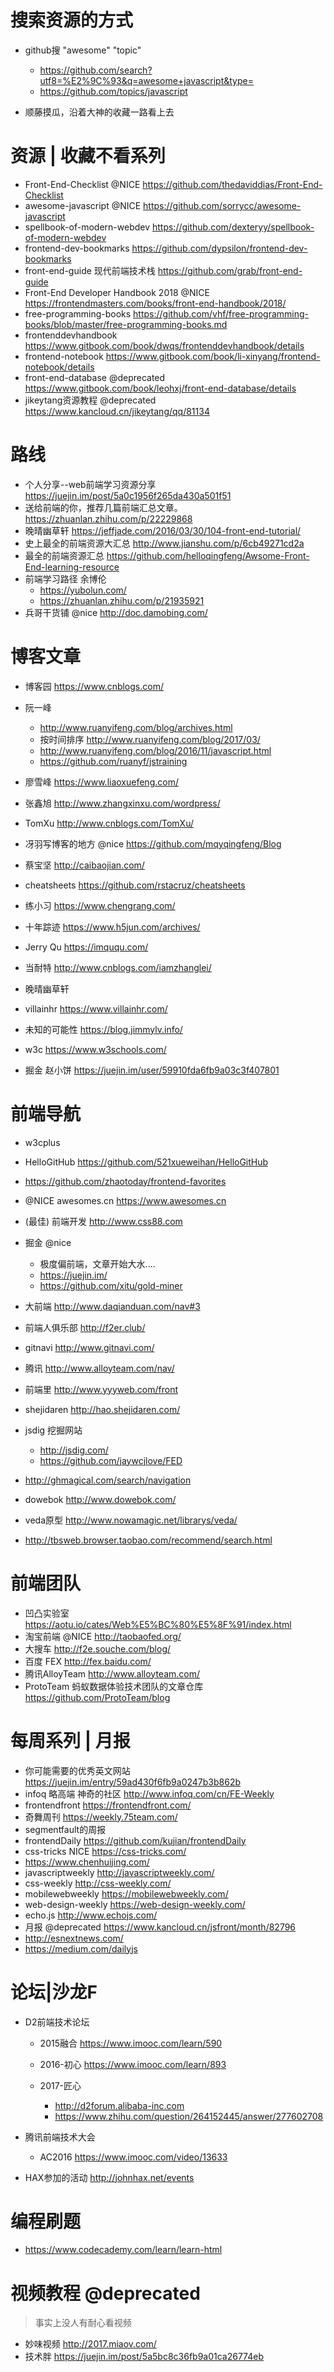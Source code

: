 # 搜索资源的方式

- github搜 "awesome"  "topic"
  - https://github.com/search?utf8=%E2%9C%93&q=awesome+javascript&type=
  - https://github.com/topics/javascript

- 顺藤摸瓜，沿着大神的收藏一路看上去

# 资源 | 收藏不看系列

- Front-End-Checklist @NICE <https://github.com/thedaviddias/Front-End-Checklist>
- awesome-javascript @NICE <https://github.com/sorrycc/awesome-javascript>
- spellbook-of-modern-webdev <https://github.com/dexteryy/spellbook-of-modern-webdev>
- frontend-dev-bookmarks <https://github.com/dypsilon/frontend-dev-bookmarks>
- front-end-guide 现代前端技术栈 https://github.com/grab/front-end-guide
- Front-End Developer Handbook 2018 @NICE https://frontendmasters.com/books/front-end-handbook/2018/
- free-programming-books <https://github.com/vhf/free-programming-books/blob/master/free-programming-books.md>
- frontenddevhandbook <https://www.gitbook.com/book/dwqs/frontenddevhandbook/details>
- frontend-notebook <https://www.gitbook.com/book/li-xinyang/frontend-notebook/details>
- front-end-database @deprecated <https://www.gitbook.com/book/leohxj/front-end-database/details>
- jikeytang资源教程 @deprecated <https://www.kancloud.cn/jikeytang/qq/81134>


# 路线

- 个人分享--web前端学习资源分享 <https://juejin.im/post/5a0c1956f265da430a501f51>
- 送给前端的你，推荐几篇前端汇总文章。 <https://zhuanlan.zhihu.com/p/22229868>
- 晚晴幽草轩 <https://jeffjade.com/2016/03/30/104-front-end-tutorial/>
- 史上最全的前端资源大汇总 <http://www.jianshu.com/p/6cb49271cd2a>
- 最全的前端资源汇总 <https://github.com/helloqingfeng/Awsome-Front-End-learning-resource>
- 前端学习路径 余博伦 
    - <https://yubolun.com/>
    - <https://zhuanlan.zhihu.com/p/21935921>
- 兵哥干货铺 @nice http://doc.damobing.com/

# 博客文章

- 博客园 <https://www.cnblogs.com/>

- 阮一峰

  - <http://www.ruanyifeng.com/blog/archives.html>
  - 按时间排序 <http://www.ruanyifeng.com/blog/2017/03/>
  - <http://www.ruanyifeng.com/blog/2016/11/javascript.html>
  - <https://github.com/ruanyf/jstraining>

- 廖雪峰 <https://www.liaoxuefeng.com/>

- 张鑫旭 <http://www.zhangxinxu.com/wordpress/>

- TomXu <http://www.cnblogs.com/TomXu/>

- 冴羽写博客的地方 @nice <https://github.com/mqyqingfeng/Blog>

- 蔡宝坚 <http://caibaojian.com/>

- cheatsheets <https://github.com/rstacruz/cheatsheets>

- 练小习 https://www.chengrang.com/

- 十年踪迹 <https://www.h5jun.com/archives/>

- Jerry Qu <https://imququ.com/>

- 当耐特 <http://www.cnblogs.com/iamzhanglei/>

- 晚晴幽草轩

- villainhr <https://www.villainhr.com/>

- 未知的可能性 <https://blog.jimmylv.info/>

- w3c <https://www.w3schools.com/>

- 掘金 赵小饼 <https://juejin.im/user/59910fda6fb9a03c3f407801>

# 前端导航

- w3cplus 
- HelloGitHub <https://github.com/521xueweihan/HelloGitHub>
- <https://github.com/zhaotoday/frontend-favorites>
- @NICE awesomes.cn <https://www.awesomes.cn>
- (最佳) 前端开发 <http://www.css88.com>

- 掘金 @nice

  - 极度偏前端，文章开始大水....  
  - <https://juejin.im/>
  - <https://github.com/xitu/gold-miner>

- 大前端 <http://www.daqianduan.com/nav#3>

- 前端人俱乐部 <http://f2er.club/>

- gitnavi <http://www.gitnavi.com/>

- 腾讯 <http://www.alloyteam.com/nav/>

- 前端里 <http://www.yyyweb.com/front>

- shejidaren <http://hao.shejidaren.com/>

- jsdig 挖掘网站 

    - <http://jsdig.com/> 
    - https://github.com/jaywcjlove/FED

- <http://ghmagical.com/search/navigation>
- dowebok <http://www.dowebok.com/>
- veda原型 <http://www.nowamagic.net/librarys/veda/>
- <http://tbsweb.browser.taobao.com/recommend/search.html>

# 前端团队

- 凹凸实验室 <https://aotu.io/cates/Web%E5%BC%80%E5%8F%91/index.html>
- 淘宝前端 @NICE http://taobaofed.org/
- 大搜车 http://f2e.souche.com/blog/
- 百度 FEX  http://fex.baidu.com/
- 腾讯AlloyTeam http://www.alloyteam.com/
- ProtoTeam 蚂蚁数据体验技术团队的文章仓库 https://github.com/ProtoTeam/blog


# 每周系列 | 月报

- 你可能需要的优秀英文网站 <https://juejin.im/entry/59ad430f6fb9a0247b3b862b>
- infoq 略高端 神奇的社区 http://www.infoq.com/cn/FE-Weekly
- frontendfront https://frontendfront.com/
- 奇舞周刊 https://weekly.75team.com/
- segmentfault的周报
- frontendDaily https://github.com/kujian/frontendDaily
- css-tricks NICE <https://css-tricks.com/>
- <https://www.chenhuijing.com/>
- javascriptweekly <http://javascriptweekly.com/>
- css-weekly <http://css-weekly.com/>
- mobilewebweekly <https://mobilewebweekly.com/>
- web-design-weekly https://web-design-weekly.com/
- echo.js <http://www.echojs.com/>
- 月报 @deprecated <https://www.kancloud.cn/jsfront/month/82796>
- http://esnextnews.com/
- https://medium.com/dailyjs

# 论坛|沙龙F

- D2前端技术论坛

  - 2015融合 <https://www.imooc.com/learn/590>
  - 2016-初心 <https://www.imooc.com/learn/893>
  - 2017-匠心

    - <http://d2forum.alibaba-inc.com>
    - <https://www.zhihu.com/question/264152445/answer/277602708>

- 腾讯前端技术大会

  - AC2016 <https://www.imooc.com/video/13633>

- HAX参加的活动 http://johnhax.net/events

# 编程刷题

- <https://www.codecademy.com/learn/learn-html>

# 视频教程 @deprecated

> 事实上没人有耐心看视频

- 妙味视频 <http://2017.miaov.com/>
- 技术胖 <https://juejin.im/post/5a5bc8c36fb9a01ca26774eb>
